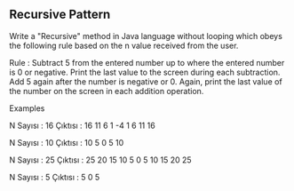 ## Recursive Pattern

Write a "Recursive" method in Java language without looping which obeys the following rule based on the n value received from the user.

Rule : Subtract 5 from the entered number up to where the entered number is 0 or negative. Print the last value to the screen during each subtraction. Add 5 again after the number is negative or 0. Again, print the last value of the number on the screen in each addition operation.

Examples

N Sayısı : 16
Çıktısı : 16 11 6 1 -4 1 6 11 16 


N Sayısı : 10
Çıktısı : 10 5 0 5 10 


N Sayısı : 25
Çıktısı : 25 20 15 10 5 0 5 10 15 20 25 


N Sayısı : 5
Çıktısı : 5 0 5 